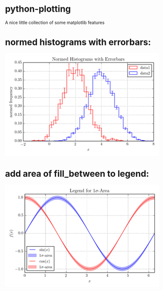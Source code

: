 python-plotting
===============

A nice little collection of some matplotlib features

# normed histograms with errorbars:
![alt text](https://raw.githubusercontent.com/MaxNoe/python-plotting/master/images/normed_histogram_with_errorbars.png "normed histogram with errorbars")


# add area of fill_between to legend:
![alt text](https://raw.githubusercontent.com/MaxNoe/python-plotting/master/images/legend_fill_between.png "fill_between in legend")

